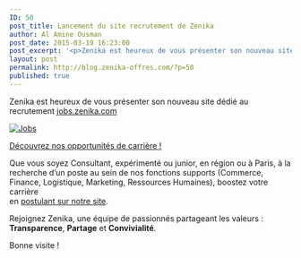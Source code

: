 ```yaml
---
ID: 50
post_title: Lancement du site recrutement de Zenika
author: Al Amine Ousman
post_date: 2015-03-19 16:23:00
post_excerpt: '<p>Zenika est heureux de vous présenter son nouveau site dédié au recrutement <a href="http://jobs.zenika.com/">jobs.zenika.com</a><br /></p> <p><a href="http://jobs.zenika.com/"><img src="/public/Al/Jobs/Montage.png" alt="Jobs" style="display:block; margin:0 auto;" title="Jobs" /></a></p>'
layout: post
permalink: http://blog.zenika-offres.com/?p=50
published: true
---
```

<p>Zenika est heureux de vous présenter son nouveau site dédié au recrutement <a href="http://jobs.zenika.com/">jobs.zenika.com</a><br /></p> <p><a href="http://jobs.zenika.com/"><img src="/wp-content/uploads/2015/07/Montage.png" alt="Jobs" style="display:block; margin:0 auto;" title="Jobs" /></a></p>
<!--more-->
<p><a href="http://jobs.zenika.com/les-offres/">Découvrez nos opportunités de carrière !</a> <br /></p> <p>Que vous soyez Consultant, expérimenté ou junior, en région ou à Paris, à la recherche d’un poste au sein de nos fonctions supports (Commerce, Finance, Logistique, Marketing, Ressources Humaines), boostez votre carrière <br />
en <a href="http://jobs.zenika.com/postulez/">postulant sur notre site</a>.</p> <p>Rejoignez Zenika, une équipe de passionnés partageant les valeurs :<strong> Transparence</strong>, <strong>Partage</strong> et <strong>Convivialité</strong>.</p> <p>Bonne visite&nbsp;!</p>